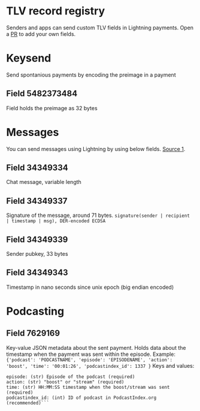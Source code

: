 # TLV record registry

Senders and apps can send custom TLV fields in Lightning payments. Open a [PR](https://github.com/satoshisstream/satoshis.stream/pulls) to add your own fields.

# Keysend
Send spontanious payments by encoding the preimage in a payment
## Field 5482373484
Field holds the preimage as 32 bytes


# Messages
You can send messages using Lightning by using below fields. [Source 1](https://github.com/joostjager/whatsat#protocol).
## Field 34349334
Chat message, variable length
## Field 34349337
Signature of the message, around 71 bytes.
`signature(sender | recipient | timestamp | msg), DER-encoded ECDSA`
## Field 34349339
Sender pubkey, 33 bytes
## Field 34349343
Timestamp in nano seconds since unix epoch (big endian encoded)


# Podcasting
## Field 7629169
Key-value JSON metadata about the sent payment. Holds data about the timestamp when the payment was sent within the episode.
Example: `{'podcast': 'PODCASTNAME', 'episode': 'EPISODENAME', 'action': 'boost', 'time': '00:01:26', 'podcastindex_id': 1337 }`
Keys and values:
```podcast: (str) Title of the podcast (required)
episode: (str) Episode of the podcast (required)
action: (str) "boost" or "stream" (required)
time: (str) HH:MM:SS timestamp when the boost/stream was sent (required)
podcastindex_id: (int) ID of podcast in PodcastIndex.org (recommended)```
